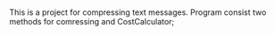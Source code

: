 ###This is a project for compressing text messages.Program consist two methods for comressing and CostCalculator;